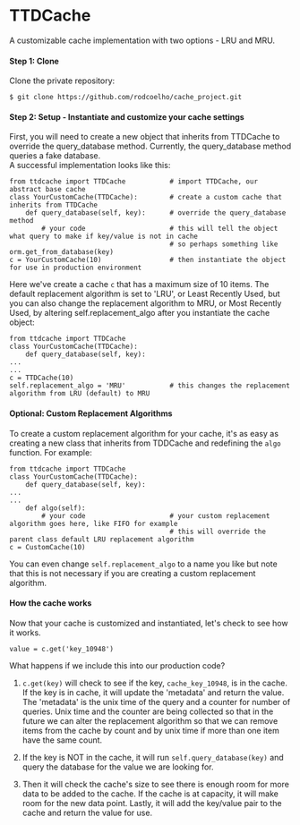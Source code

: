 # TTDCache

A customizable cache implementation with two options - LRU and MRU.


#### Step 1: Clone

Clone the private repository:

`$ git clone https://github.com/rodcoelho/cache_project.git`


#### Step 2: Setup - Instantiate and customize your cache settings

First, you will need to create a new object that inherits from TTDCache to override the query_database method. 
Currently, the query_database method queries a fake database.  
A successful implementation looks like this:

    from ttdcache import TTDCache           # import TTDCache, our abstract base cache
    class YourCustomCache(TTDCache):        # create a custom cache that inherits from TTDCache
        def query_database(self, key):      # override the query_database method
            # your code                     # this will tell the object what query to make if key/value is not in cache
                                            # so perhaps something like orm.get_from_database(key)
    c = YourCustomCache(10)                 # then instantiate the object for use in production environment
    
Here we've create a cache `c` that has a maximum size of 10 items. The default replacement algorithm is set to 'LRU',
or Least Recently Used, but you can also change the replacement algorithm to MRU, or Most Recently Used, by altering 
self.replacement_algo after you instantiate the cache object:
    
    from ttdcache import TTDCache
    class YourCustomCache(TTDCache):
        def query_database(self, key):
    ...
    ...
    c = TTDCache(10)
    self.replacement_algo = 'MRU'           # this changes the replacement algorithm from LRU (default) to MRU
    

#### Optional: Custom Replacement Algorithms

To create a custom replacement algorithm for your cache, it's as easy as creating a new class that inherits from 
TDDCache and redefining the `algo` function. For example:

    from ttdcache import TTDCache
    class YourCustomCache(TTDCache):
        def query_database(self, key):
    ...
    ...
        def algo(self):
            # your code                     # your custom replacement algorithm goes here, like FIFO for example
                                            # this will override the parent class default LRU replacement algorithm
    c = CustomCache(10)
    
You can even change `self.replacement_algo` to a name you like but note that this is not necessary if you are creating
a custom replacement algorithm.


#### How the cache works

Now that your cache is customized and instantiated, let's check to see how it works.

    value = c.get('key_10948')
    

What happens if we include this into our production code?
    
1) `c.get(key)` will check to see if the key, `cache_key_10948`, is in the cache. If the key is in cache, it will update
 the 'metadata' and return the value. The 'metadata' is the unix time of the query and a counter for number of queries.
 Unix time and the counter are being collected so that in the future we can alter the replacement algorithm so that 
 we can remove items from the cache by count and by unix time if more than one item have the same count.

2) If the key is NOT in the cache, it will run `self.query_database(key)` and query the database for the value we are 
looking for. 

3) Then it will check the cache's size to see there is enough room for more data to be added to the cache. 
If the cache is at capacity, it will make room for the new data point. Lastly, it will add the key/value pair to the 
cache and return the value for use. 


